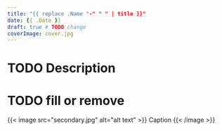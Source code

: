 ```yaml
---
title: "{{ replace .Name "-" " " | title }}"
date: {{ .Date }}
draft: true # TODO change
coverImage: cover.jpg
---
```


# TODO Description

# TODO fill or remove
{{< image src="secondary.jpg" alt="alt text" >}}
    Caption
{{< /image >}}
